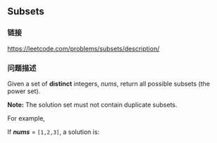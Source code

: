 ## Subsets  
### 链接  
https://leetcode.com/problems/subsets/description/  
### 问题描述

Given a set of **distinct** integers, *nums*, return all possible subsets (the power set).


**Note:** The solution set must not contain duplicate subsets.



For example,<br />
If ***nums*** = `[1,2,3]`, a solution is:

